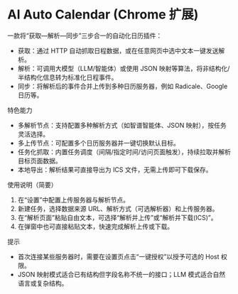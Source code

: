 # AI Auto Calendar (Chrome 扩展)

一款将“获取—解析—同步”三步合一的自动化日历插件：

- 获取：通过 HTTP 自动抓取日程数据，或在任意网页中选中文本一键发送解析。
- 解析：可调用大模型（LLM/智能体）或使用 JSON 映射等算法，将非结构化/半结构化信息转为标准化日程事件。
- 同步：将解析后的事件合并上传到多种日历服务器，例如 Radicale、Google 日历等。

特色能力
- 多解析节点：支持配置多种解析方式（如智谱智能体、JSON 映射），按任务灵活选择。
- 多上传节点：可配置多个日历服务器并一键切换默认目标。
- 任务化抓取：内置任务调度（间隔/指定时间/访问页面触发），持续拉取并解析目标页面数据。
- 本地导出：解析结果可直接导出为 ICS 文件，无需上传即可下载保存。

使用说明（简要）
1. 在“设置”中配置上传服务器与解析节点。
2. 新建任务，选择数据来源 URL、解析方式（可选解析器）和上传服务器。
3. 在“解析页面”粘贴自由文本，可选择“解析并上传”或“解析并下载(ICS)”。
4. 在弹窗中也可直接粘贴文本，快速完成解析上传或下载。

提示
- 首次连接某些服务器时，需要在设置页点击“一键授权”以授予可选的 Host 权限。
- JSON 映射模式适合已有结构但字段名称不统一的接口；LLM 模式适合自然语言或复杂结构。

